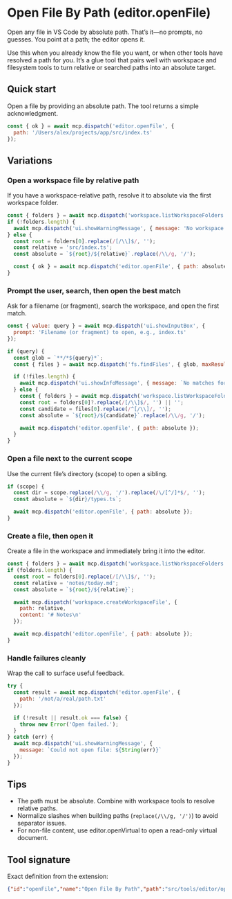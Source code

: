 # Open File By Path (editor.openFile)

Open any file in VS Code by absolute path. That’s it—no prompts, no guesses. You point at a path; the editor opens it.

Use this when you already know the file you want, or when other tools have resolved a path for you. It’s a glue tool that pairs well with workspace and filesystem tools to turn relative or searched paths into an absolute target.

## Quick start

Open a file by providing an absolute path. The tool returns a simple acknowledgment.

```javascript
const { ok } = await mcp.dispatch('editor.openFile', {
  path: '/Users/alex/projects/app/src/index.ts'
});
```

## Variations

### Open a workspace file by relative path

If you have a workspace-relative path, resolve it to absolute via the first workspace folder.

```javascript
const { folders } = await mcp.dispatch('workspace.listWorkspaceFolders', {});
if (!folders.length) {
  await mcp.dispatch('ui.showWarningMessage', { message: 'No workspace is open.' });
} else {
  const root = folders[0].replace(/[/\\]$/, '');
  const relative = 'src/index.ts';
  const absolute = `${root}/${relative}`.replace(/\\/g, '/');

  const { ok } = await mcp.dispatch('editor.openFile', { path: absolute });
}
```

### Prompt the user, search, then open the best match

Ask for a filename (or fragment), search the workspace, and open the first match.

```javascript
const { value: query } = await mcp.dispatch('ui.showInputBox', {
  prompt: 'Filename (or fragment) to open, e.g., index.ts'
});

if (query) {
  const glob = `**/*${query}*`;
  const { files } = await mcp.dispatch('fs.findFiles', { glob, maxResults: 50 });

  if (!files.length) {
    await mcp.dispatch('ui.showInfoMessage', { message: `No matches for "${query}".` });
  } else {
    const { folders } = await mcp.dispatch('workspace.listWorkspaceFolders', {});
    const root = folders[0]?.replace(/[/\\]$/, '') || '';
    const candidate = files[0].replace(/^[/\\]/, '');
    const absolute = `${root}/${candidate}`.replace(/\\/g, '/');

    await mcp.dispatch('editor.openFile', { path: absolute });
  }
}
```

### Open a file next to the current scope

Use the current file’s directory (scope) to open a sibling.

```javascript
if (scope) {
  const dir = scope.replace(/\\/g, '/').replace(/\/[^/]*$/, '');
  const absolute = `${dir}/types.ts`;

  await mcp.dispatch('editor.openFile', { path: absolute });
}
```

### Create a file, then open it

Create a file in the workspace and immediately bring it into the editor.

```javascript
const { folders } = await mcp.dispatch('workspace.listWorkspaceFolders', {});
if (folders.length) {
  const root = folders[0].replace(/[/\\]$/, '');
  const relative = 'notes/today.md';
  const absolute = `${root}/${relative}`;

  await mcp.dispatch('workspace.createWorkspaceFile', {
    path: relative,
    content: '# Notes\n'
  });

  await mcp.dispatch('editor.openFile', { path: absolute });
}
```

### Handle failures cleanly

Wrap the call to surface useful feedback.

```javascript
try {
  const result = await mcp.dispatch('editor.openFile', {
    path: '/not/a/real/path.txt'
  });

  if (!result || result.ok === false) {
    throw new Error('Open failed.');
  }
} catch (err) {
  await mcp.dispatch('ui.showWarningMessage', {
    message: `Could not open file: ${String(err)}`
  });
}
```

## Tips

- The path must be absolute. Combine with workspace tools to resolve relative paths.
- Normalize slashes when building paths (`replace(/\\/g, '/')`) to avoid separator issues.
- For non-file content, use editor.openVirtual to open a read-only virtual document.

## Tool signature

Exact definition from the extension:

```json
{"id":"openFile","name":"Open File By Path","path":"src/tools/editor/open-file.mcpx.ts","namespace":"editor","description":"Open a file in the editor by absolute path.","input":{"path":{"type":"string","required":true}},"output":{"ok":{"type":"false","required":true}}}
```